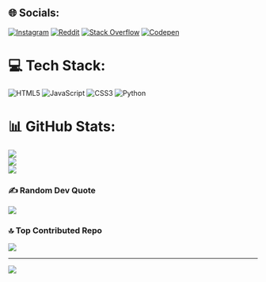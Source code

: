 
## 🌐 Socials:
[![Instagram](https://img.shields.io/badge/Instagram-%23E4405F.svg?logo=Instagram&logoColor=white)](https://instagram.com/ibrahimthanbir) [![Reddit](https://img.shields.io/badge/Reddit-%23FF4500.svg?logo=Reddit&logoColor=white)](https://reddit.com/user/ibzaa1) [![Stack Overflow](https://img.shields.io/badge/-Stackoverflow-FE7A16?logo=stack-overflow&logoColor=white)](https://stackoverflow.com/users/16474147) [![Codepen](https://img.shields.io/badge/Codepen-000000?style=for-the-badge&logo=codepen&logoColor=white)](https://codepen.io/ibzaa1) 

# 💻 Tech Stack:
![HTML5](https://img.shields.io/badge/html5-%23E34F26.svg?style=for-the-badge&logo=html5&logoColor=white) ![JavaScript](https://img.shields.io/badge/javascript-%23323330.svg?style=for-the-badge&logo=javascript&logoColor=%23F7DF1E) ![CSS3](https://img.shields.io/badge/css3-%231572B6.svg?style=for-the-badge&logo=css3&logoColor=white) ![Python](https://img.shields.io/badge/python-3670A0?style=for-the-badge&logo=python&logoColor=ffdd54)
# 📊 GitHub Stats:
![](https://github-readme-stats.vercel.app/api?username=ibzaa1&theme=dark&hide_border=false&include_all_commits=true&count_private=true)<br/>
![](https://github-readme-streak-stats.herokuapp.com/?user=ibzaa1&theme=dark&hide_border=false)<br/>
![](https://github-readme-stats.vercel.app/api/top-langs/?username=ibzaa1&theme=dark&hide_border=false&include_all_commits=true&count_private=true&layout=compact)

### ✍️ Random Dev Quote
![](https://quotes-github-readme.vercel.app/api?type=horizontal&theme=dark)

### 🔝 Top Contributed Repo
![](https://github-contributor-stats.vercel.app/api?username=ibzaa1&limit=5&theme=dark&combine_all_yearly_contributions=true)

---
[![](https://visitcount.itsvg.in/api?id=ibzaa1&icon=5&color=12)](https://visitcount.itsvg.in)

<!-- Proudly created with GPRM ( https://gprm.itsvg.in ) -->
